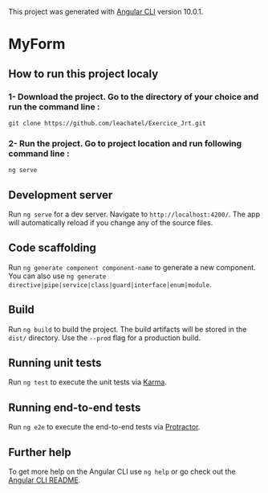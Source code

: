 This project was generated with [Angular CLI](https://github.com/angular/angular-cli) version 10.0.1.

# MyForm

## How to run this project localy

### 1- Download the project. Go to the directory of your choice and run the command line :
`git clone https://github.com/leachatel/Exercice_Jrt.git`
### 2- Run the project. Go to project location and run following command line : 
`ng serve` 



## Development server

Run `ng serve` for a dev server. Navigate to `http://localhost:4200/`. The app will automatically reload if you change any of the source files.

## Code scaffolding

Run `ng generate component component-name` to generate a new component. You can also use `ng generate directive|pipe|service|class|guard|interface|enum|module`.

## Build

Run `ng build` to build the project. The build artifacts will be stored in the `dist/` directory. Use the `--prod` flag for a production build.

## Running unit tests

Run `ng test` to execute the unit tests via [Karma](https://karma-runner.github.io).

## Running end-to-end tests

Run `ng e2e` to execute the end-to-end tests via [Protractor](http://www.protractortest.org/).

## Further help

To get more help on the Angular CLI use `ng help` or go check out the [Angular CLI README](https://github.com/angular/angular-cli/blob/master/README.md).
